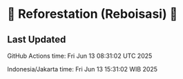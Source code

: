 
# 🌳 Reforestation (Reboisasi) 🌲

## Last Updated

GitHub Actions time: Fri Jun 13 08:31:02 UTC 2025

Indonesia/Jakarta time: Fri Jun 13 15:31:02 WIB 2025
